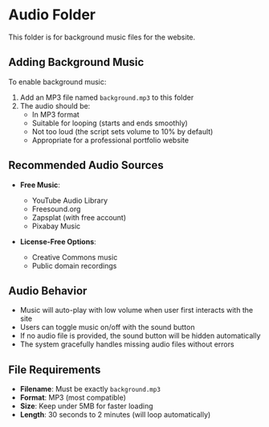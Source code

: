 # Audio Folder

This folder is for background music files for the website.

## Adding Background Music

To enable background music:

1. Add an MP3 file named `background.mp3` to this folder
2. The audio should be:
   - In MP3 format
   - Suitable for looping (starts and ends smoothly)
   - Not too loud (the script sets volume to 10% by default)
   - Appropriate for a professional portfolio website

## Recommended Audio Sources

- **Free Music**: 
  - YouTube Audio Library
  - Freesound.org
  - Zapsplat (with free account)
  - Pixabay Music
  
- **License-Free Options**:
  - Creative Commons music
  - Public domain recordings
  
## Audio Behavior

- Music will auto-play with low volume when user first interacts with the site
- Users can toggle music on/off with the sound button
- If no audio file is provided, the sound button will be hidden automatically
- The system gracefully handles missing audio files without errors

## File Requirements

- **Filename**: Must be exactly `background.mp3`
- **Format**: MP3 (most compatible)
- **Size**: Keep under 5MB for faster loading
- **Length**: 30 seconds to 2 minutes (will loop automatically)